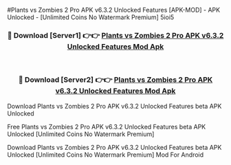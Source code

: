 #Plants vs Zombies 2 Pro APK v6.3.2 Unlocked Features [APK-MOD] - APK Unlocked - [Unlimited Coins No Watermark Premium] 5ioi5



<div align="center">

<h3>🔴 Download [Server1] 👉👉 <a href="https://momento.my/?title=Plants_vs_Zombies_2_Pro_APK_v6.3.2_Unlocked_Features">Plants vs Zombies 2 Pro APK v6.3.2 Unlocked Features Mod Apk</a></h3><br>

<h3>🔴 Download [Server2] 👉👉 <a href="https://momento.my/?title=Plants_vs_Zombies_2_Pro_APK_v6.3.2_Unlocked_Features">Plants vs Zombies 2 Pro APK v6.3.2 Unlocked Features Mod Apk</a></h3>
</div>



Download Plants vs Zombies 2 Pro APK v6.3.2 Unlocked Features beta APK Unlocked

Free Plants vs Zombies 2 Pro APK v6.3.2 Unlocked Features beta APK Unlocked [Unlimited Coins No Watermark Premium]

Download Plants vs Zombies 2 Pro APK v6.3.2 Unlocked Features beta APK Unlocked [Unlimited Coins No Watermark Premium] Mod For Android
